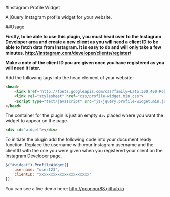 #Instagram Profile Widget

A jQuery Instagram profile widget for your website.

##Usage

**Firstly, to be able to use this plugin, you must head over to the Instagram Developer area and create a new client as you will need a client ID to be able to fetch data from Instagram. It is easy to do and will only take a few minutes. http://instagram.com/developer/clients/register/**

**Make a note of the client ID you are given once you have registered as you will need it later.**

Add the following tags into the head element of your website:

```html
<head>
	<link href='http://fonts.googleapis.com/css?family=Lato:300,400|Roboto:400,500,600,700' rel='stylesheet' type='text/css'>
	<link rel="stylesheet" href="css/profile-widget.min.css">
	<script type="text/javascript" src="js/jquery.profile-widget.min.js"></script>
</head>
```

The container for the plugin is just an empty `div` placed where you want the widget to appear on the page.

```html
<div id="widget"></div>
```

To initiate the plugin add the following code into your document.ready function. Replace the username with your Instagram username and the clientID with the one you were given when you registered your client on the Instagram Developer page.

```javascript
$("#widget").ProfileWidget({
	username: "user123",
	clientID: "xxxxxxxxxxxxxxxxxxxxxx"
});
```

You can see a live demo here: http://pconnor88.github.io